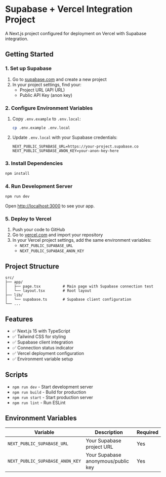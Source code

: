 # Supabase + Vercel Integration Project

A Next.js project configured for deployment on Vercel with Supabase integration.

## Getting Started

### 1. Set up Supabase

1. Go to [supabase.com](https://supabase.com) and create a new project
2. In your project settings, find your:
   - Project URL (API URL)
   - Public API Key (anon key)

### 2. Configure Environment Variables

1. Copy `.env.example` to `.env.local`:
   ```bash
   cp .env.example .env.local
   ```

2. Update `.env.local` with your Supabase credentials:
   ```
   NEXT_PUBLIC_SUPABASE_URL=https://your-project.supabase.co
   NEXT_PUBLIC_SUPABASE_ANON_KEY=your-anon-key-here
   ```

### 3. Install Dependencies

```bash
npm install
```

### 4. Run Development Server

```bash
npm run dev
```

Open [http://localhost:3000](http://localhost:3000) to see your app.

### 5. Deploy to Vercel

1. Push your code to GitHub
2. Go to [vercel.com](https://vercel.com) and import your repository
3. In your Vercel project settings, add the same environment variables:
   - `NEXT_PUBLIC_SUPABASE_URL`
   - `NEXT_PUBLIC_SUPABASE_ANON_KEY`

## Project Structure

```
src/
├── app/
│   ├── page.tsx          # Main page with Supabase connection test
│   └── layout.tsx        # Root layout
├── lib/
│   └── supabase.ts       # Supabase client configuration
└── ...
```

## Features

- ✅ Next.js 15 with TypeScript
- ✅ Tailwind CSS for styling
- ✅ Supabase client integration
- ✅ Connection status indicator
- ✅ Vercel deployment configuration
- ✅ Environment variable setup

## Scripts

- `npm run dev` - Start development server
- `npm run build` - Build for production
- `npm run start` - Start production server
- `npm run lint` - Run ESLint

## Environment Variables

| Variable | Description | Required |
|----------|-------------|----------|
| `NEXT_PUBLIC_SUPABASE_URL` | Your Supabase project URL | Yes |
| `NEXT_PUBLIC_SUPABASE_ANON_KEY` | Your Supabase anonymous/public key | Yes |
